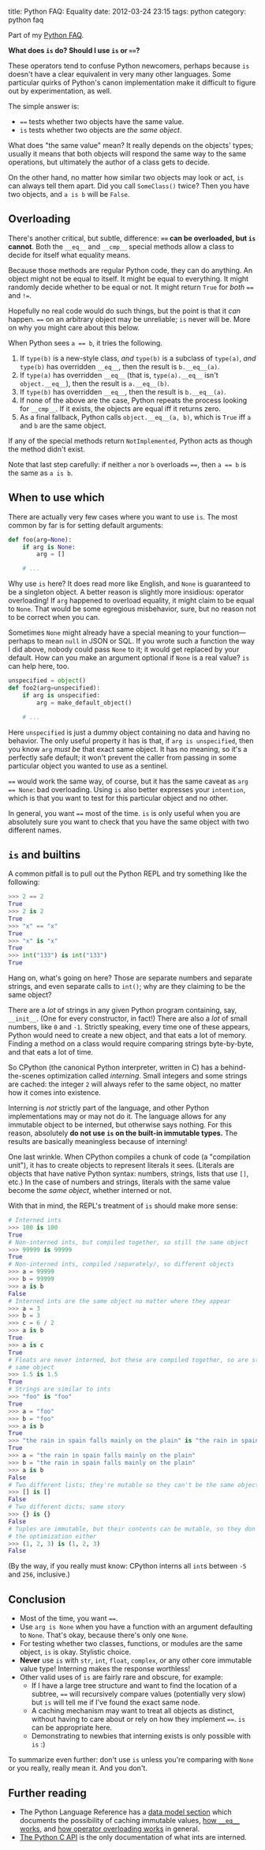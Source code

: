 title: Python FAQ: Equality
date: 2012-03-24 23:15
tags: python
category: python faq

Part of my [Python FAQ][].

**What does `is` do? Should I use `is` or `==`?**

<!-- more -->

These operators tend to confuse Python newcomers, perhaps because `is` doesn't have a clear equivalent in very many other languages.  Some particular quirks of Python's canon implementation make it difficult to figure out by experimentation, as well.

The simple answer is:

* `==` tests whether two objects have the same value.
* `is` tests whether two objects are _the same object_.

What does "the same value" mean?  It really depends on the objects' types; usually it means that both objects will respond the same way to the same operations, but ultimately the author of a class gets to decide.

On the other hand, no matter how similar two objects may look or act, `is` can always tell them apart.  Did you call `SomeClass()` twice?  Then you have two objects, and `a is b` will be `False`.

## Overloading

There's another critical, but subtle, difference: **`==` can be overloaded, but `is` cannot**.  Both the `__eq__` and `__cmp__` special methods allow a class to decide for itself what equality means.

Because those methods are regular Python code, they can do anything.  An object might not be equal to itself.  It might be equal to everything.  It might randomly decide whether to be equal or not.  It might return `True` for _both_ `==` and `!=`.

Hopefully no real code would do such things, but the point is that it _can_ happen.  `==` on an arbitrary object may be unreliable; `is` never will be.  More on why you might care about this below.

When Python sees `a == b`, it tries the following.

1. If `type(b)` is a new-style class, _and_ `type(b)` is a subclass of `type(a)`, _and_ `type(b)` has overridden `__eq__`, then the result is `b.__eq__(a)`.
2. If `type(a)` has overridden `__eq__` (that is, `type(a).__eq__` isn't `object.__eq__`), then the result is `a.__eq__(b)`.
3. If `type(b)` has overridden `__eq__`, then the result is `b.__eq__(a)`.
4. If none of the above are the case, Python repeats the process looking for `__cmp__`.  If it exists, the objects are equal iff it returns zero.
5. As a final fallback, Python calls `object.__eq__(a, b)`, which is `True` iff `a` and `b` are the same object.

If any of the special methods return `NotImplemented`, Python acts as though the method didn't exist.

Note that last step carefully: if neither `a` nor `b` overloads `==`, then `a == b` is the same as `a is b`.


## When to use which

There are actually very few cases where you want to use `is`.  The most common by far is for setting default arguments:

```python
def foo(arg=None):
    if arg is None:
        arg = []

    # ...
```

Why use `is` here?  It does read more like English, and `None` is guaranteed to be a singleton object.  A better reason is slightly more insidious: operator overloading!  If `arg` happened to overload equality, it might claim to be equal to `None`.  That would be some egregious misbehavior, sure, but no reason not to be correct when you can.

Sometimes `None` might already have a special meaning to your function—perhaps to mean `null` in JSON or SQL.  If you wrote such a function the way I did above, nobody could pass `None` to it; it would get replaced by your default.  How can you make an argument optional if `None` is a real value?  `is` can help here, too.

```python
unspecified = object()
def foo2(arg=unspecified):
    if arg is unspecified:
        arg = make_default_object()

    # ...
```

Here `unspecified` is just a dummy object containing no data and having no behavior.  The only useful property it has is that, if `arg is unspecified`, then you know `arg` _must be_ that exact same object.  It has no meaning, so it's a perfectly safe default; it won't prevent the caller from passing in some particular object you wanted to use as a sentinel.

`==` would work the same way, of course, but it has the same caveat as `arg == None`: bad overloading.  Using `is` also better expresses your `intention`, which is that you want to test for this particular object and no other.

In general, you want `==` most of the time.  `is` is only useful when you are absolutely sure you want to check that you have the same object with two different names.


## `is` and builtins

A common pitfall is to pull out the Python REPL and try something like the following:

```python
>>> 2 == 2
True
>>> 2 is 2
True
>>> "x" == "x"
True
>>> "x" is "x"
True
>>> int("133") is int("133")
True
```

Hang on, what's going on here?  Those are separate numbers and separate strings, and even separate calls to `int()`; why are they claiming to be the same object?

There are a _lot_ of strings in any given Python program containing, say, `__init__`.  (One for every constructor, in fact!)  There are also a _lot_ of small numbers, like `0` and `-1`.  Strictly speaking, every time one of these appears, Python would need to create a new object, and that eats a lot of memory.  Finding a method on a class would require comparing strings byte-by-byte, and that eats a lot of time.

So CPython (the canonical Python interpreter, written in C) has a behind-the-scenes optimization called _interning_.  Small integers and some strings are cached: the integer `2` will always refer to the same object, no matter how it comes into existence.

Interning is _not_ strictly part of the language, and other Python implementations may or may not do it.  The language allows for any immutable object to be interned, but otherwise says nothing.  For this reason, absolutely **do not use `is` on the built-in immutable types.**  The results are basically meaningless because of interning!

One last wrinkle.  When CPython compiles a chunk of code (a "compilation unit"), it has to create objects to represent literals it sees.  (Literals are objects that have native Python syntax: numbers, strings, lists that use `[]`, etc.)  In the case of numbers and strings, literals with the same value become the _same object_, whether interned or not.

With that in mind, the REPL's treatment of `is` should make more sense:

```python
# Interned ints
>>> 100 is 100
True
# Non-interned ints, but compiled together, so still the same object
>>> 99999 is 99999
True
# Non-interned ints, compiled /separately/, so different objects
>>> a = 99999
>>> b = 99999
>>> a is b
False
# Interned ints are the same object no matter where they appear
>>> a = 3
>>> b = 3
>>> c = 6 / 2
>>> a is b
True
>>> a is c
True
# Floats are never interned, but these are compiled together, so are still the
# same object
>>> 1.5 is 1.5
True
# Strings are similar to ints
>>> "foo" is "foo"
True
>>> a = "foo"
>>> b = "foo"
>>> a is b
True
>>> "the rain in spain falls mainly on the plain" is "the rain in spain falls mainly on the plain"
True
>>> a = "the rain in spain falls mainly on the plain"
>>> b = "the rain in spain falls mainly on the plain"
>>> a is b
False
# Two different lists; they're mutable so they can't be the same object
>>> [] is []
False
# Two different dicts; same story
>>> {} is {}
False
# Tuples are immutable, but their contents can be mutable, so they don't get
# the optimization either
>>> (1, 2, 3) is (1, 2, 3)
False
```

(By the way, if you really must know: CPython interns all `int`s between `-5` and `256`, inclusive.)


## Conclusion

* Most of the time, you want `==`.
* Use `arg is None` when you have a function with an argument defaulting to `None`.  That's okay, because there's only one `None`.
* For testing whether two classes, functions, or modules are the same object, `is` is okay.  Stylistic choice.
* **Never** use `is` with `str`, `int`, `float`, `complex`, or any other core immutable value type!  Interning makes the response worthless!
* Other valid uses of `is` are fairly rare and obscure, for example:
    * If I have a large tree structure and want to find the location of a subtree, `==` will recursively compare values (potentially very slow) but `is` will tell me if I've found the exact same node.
    * A caching mechanism may want to treat all objects as distinct, without having to care about or rely on how they implement `==`.  `is` can be appropriate here.
    * Demonstrating to newbies that interning exists is only possible with `is`  :)

To summarize even further: don't use `is` unless you're comparing with `None` or you really, really mean it.  And you don't.


## Further reading

* The Python Language Reference has a [data model section][Python data model] which documents the possibility of caching immutable values, [how `__eq__` works][__eq__], and [how operator overloading works][coercion] in general.
* [The Python C API][PyInt_FromLong] is the only documentation of what ints are interned.


[PyInt_FromLong]: http://docs.python.org/c-api/int.html#PyInt_FromLong
[Python FAQ]: /blog/2011/07/22/python-faq/
[__eq__]: http://docs.python.org/reference/datamodel.html#object.__eq__
[Python data model]: http://docs.python.org/reference/datamodel.html
[coercion]: http://docs.python.org/reference/datamodel.html#coercion-rules
